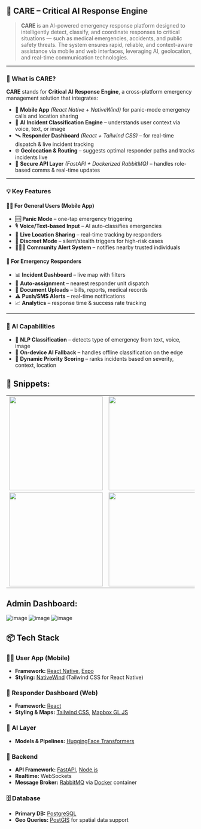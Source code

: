 ## 🚨 **CARE – Critical AI Response Engine**

> **CARE** is an AI-powered emergency response platform designed to intelligently detect, classify, and coordinate responses to critical situations — such as medical emergencies, accidents, and public safety threats. The system ensures rapid, reliable, and context-aware assistance via mobile and web interfaces, leveraging AI, geolocation, and real-time communication technologies.

---

### 🧠 What is CARE?

**CARE** stands for **Critical AI Response Engine**, a cross-platform emergency management solution that integrates:

- 📱 **Mobile App** *(React Native + NativeWind)* for panic-mode emergency calls and location sharing  
- 🧭 **AI Incident Classification Engine** – understands user context via voice, text, or image  
- 🛰 **Responder Dashboard** *(React + Tailwind CSS)* – for real-time dispatch & live incident tracking  
- 🌐 **Geolocation & Routing** – suggests optimal responder paths and tracks incidents live  
- 🔗 **Secure API Layer** *(FastAPI + Dockerized RabbitMQ)* – handles role-based comms & real-time updates  

---

### 💡 Key Features

#### 🧍‍♀️ For General Users (Mobile App)
- 🆘 **Panic Mode** – one-tap emergency triggering  
- 🎙️ **Voice/Text-based Input** – AI auto-classifies emergencies  
- 📍 **Live Location Sharing** – real-time tracking by responders  
- 🔕 **Discreet Mode** – silent/stealth triggers for high-risk cases  
- 🧑‍🤝‍🧑 **Community Alert System** – notifies nearby trusted individuals  

#### 🚓 For Emergency Responders
- 📊 **Incident Dashboard** – live map with filters  
- 📡 **Auto-assignment** – nearest responder unit dispatch  
- 📂 **Document Uploads** – bills, reports, medical records  
- ⚠️ **Push/SMS Alerts** – real-time notifications  
- 📈 **Analytics** – response time & success rate tracking  

---

### 🔧 AI Capabilities
- 🤖 **NLP Classification** – detects type of emergency from text, voice, image  
- 🧠 **On-device AI Fallback** – handles offline classification on the edge  
- 🎯 **Dynamic Priority Scoring** – ranks incidents based on severity, context, location  


## 📸 **Snippets:**

<table>
  <tr>
    <td><img src="https://github.com/user-attachments/assets/1a2bea2e-64a0-4312-bbae-33fc8281e225" width="250"/></td>
     <td><img src="https://github.com/user-attachments/assets/975e654f-7f5b-4b0f-80cb-470b11aabbb3" width="250"/></td>
    <td><img src="https://github.com/user-attachments/assets/8a23f77d-97ba-41be-88ae-6192c610a679" width="250"/></td>
  </tr>
  <tr>
       <td><img src="https://github.com/user-attachments/assets/7dc0fd16-a7c3-4571-b9d9-f9ad15db41c4" width="250"/></td>
    <td><img src="https://github.com/user-attachments/assets/06c1bef4-f2fc-4b87-a3cd-7a86a9ebf5eb" width="250"/></td>
    <td><img src="https://github.com/user-attachments/assets/f9e1a229-a1c4-492f-9b57-48e5967a1d35" width="250"/></td>
  </tr>
</table>

## **Admin Dashboard:**
![image](https://github.com/user-attachments/assets/53206a51-9fc0-4985-adac-9ffaf7843729)
![image](https://github.com/user-attachments/assets/d1294f3c-a469-4c5f-ae23-6a96f2a0ab56)
![image](https://github.com/user-attachments/assets/0c34871c-4e0b-431b-bd45-1497c5c9153e)


## 📦 **Tech Stack**

### 🧑‍💼 **User App (Mobile)**
- **Framework:** [React Native](https://reactnative.dev/), [Expo](https://expo.dev/)
- **Styling:** [NativeWind](https://www.nativewind.dev/) (Tailwind CSS for React Native)

### 🚨 **Responder Dashboard (Web)**
- **Framework:** [React](https://reactjs.org/)
- **Styling & Maps:** [Tailwind CSS](https://tailwindcss.com/), [Mapbox GL JS](https://docs.mapbox.com/mapbox-gl-js/)

### 🧠 **AI Layer**
- **Models & Pipelines:** [HuggingFace Transformers](https://huggingface.co/transformers/)

### 🔧 **Backend**
- **API Framework:** [FastAPI](https://fastapi.tiangolo.com/), [Node.js](https://nodejs.org/docs)
- **Realtime:** WebSockets
- **Message Broker:** [RabbitMQ](https://www.rabbitmq.com/) via [Docker](https://www.docker.com/) container

### 🗄️ **Database**
- **Primary DB:** [PostgreSQL](https://www.postgresql.org/)
- **Geo Queries:** [PostGIS](https://postgis.net/) for spatial data support

